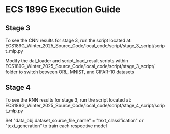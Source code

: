 # ECS 189G Execution Guide



## Stage 3
To see the CNN results for stage 3, run the script located at:
ECS189G_Winter_2025_Source_Code/local_code/script/stage_3_script/script_mlp.py

Modify the dat_loader and script_load_result scripts within
ECS189G_Winter_2025_Source_Code/local_code/script/stage_3_script/
folder to switch between ORL, MNIST, and CIFAR-10 datasets


## Stage 4
To see the RNN results for stage 3, run the script located at:
ECS189G_Winter_2025_Source_Code/local_code/script/stage_4_script/script_mlp.py

Set "data_obj.dataset_source_file_name" = "text_classification" or "text_generation" to train each respective model